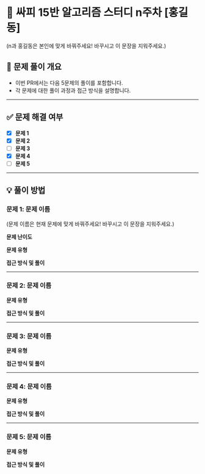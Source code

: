 # 🚀 싸피 15반 알고리즘 스터디 n주차 [홍길동] 
(n과 홍길동은 본인에 맞게 바꿔주세요! 바꾸시고 이 문장을 지워주세요.)

## 📌 문제 풀이 개요
- 이번 PR에서는 다음 5문제의 풀이를 포함합니다.
- 각 문제에 대한 풀이 과정과 접근 방식을 설명합니다.
---

## ✅ 문제 해결 여부

  - [x] **문제 1**
  - [x] **문제 2**  
  - [ ] **문제 3**
  - [x] **문제 4**  
  - [ ] **문제 5**  

---

## 💡 풀이 방법
### 문제 1: 문제 이름 
(문제 이름은 현재 문제에 맞게 바꿔주세요! 바꾸시고 이 문장을 지워주세요.)

**문제 난이도**



**문제 유형**



 **접근 방식 및 풀이**

   
---



### 문제 2: 문제 이름 
 **문제 유형**



 **접근 방식 및 풀이**



---
### 문제 3: 문제 이름 
 **문제 유형**






 **접근 방식 및 풀이**


---
### 문제 4: 문제 이름 
 **문제 유형**



 **접근 방식 및 풀이**


---
### 문제 5: 문제 이름 
 **문제 유형**



 **접근 방식 및 풀이**


